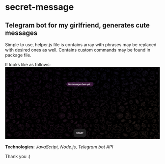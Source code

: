 # secret-message
## Telegram bot for my girlfriend, generates cute messages

Simple to use, helper.js file is contains array with phrases may be replaced with desired ones as well. Contains custom commands may be found in package file.

It looks like as follows:
![](bot.gif)

**Technologies**: *JavaScript, Node.js, Telegram bot API*

Thank you :)
